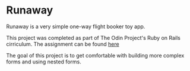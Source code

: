 # Runaway

Runaway is a very simple  one-way flight booker toy app.

This project was completed as part of The Odin Project's Ruby on Rails cirriculum. 
The assignment can be found [here](https://www.theodinproject.com/paths/full-stack-ruby-on-rails/courses/ruby-on-rails/lessons/building-advanced-forms)

The goal of this project is to get comfortable with building more complex forms and using nested forms. 
